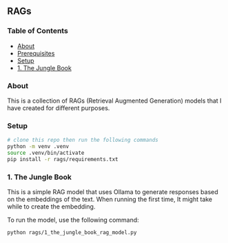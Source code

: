 ## RAGs

### Table of Contents

- [About](#about)
- [Prerequisites](#prerequisites)
- [Setup](#setup)
- [1. The Jungle Book](#1-the-jungle-book)

### About

This is a collection of RAGs (Retrieval Augmented Generation) models that I have created for different purposes.

### Setup

```bash
# clone this repo then run the following commands
python -m venv .venv
source .venv/bin/activate
pip install -r rags/requirements.txt
```

### 1. The Jungle Book

This is a simple RAG model that uses Ollama to generate responses based on the embeddings of the text. When running the first time, It might take while to create the embedding.

To run the model, use the following command:

```bash
python rags/1_the_jungle_book_rag_model.py
```
